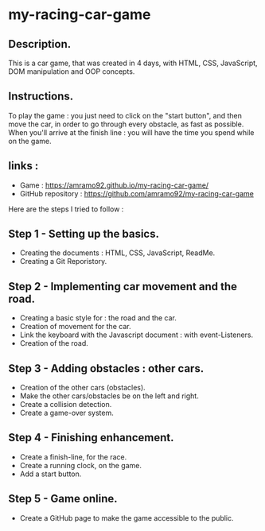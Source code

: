 # my-racing-car-game

## Description.
This is a car game, that was created in 4 days, with HTML, CSS, JavaScript, DOM manipulation and OOP concepts.

## Instructions.
To play the game : you just need to click on the "start button", and then move the car, in order to go through every obstacle, as fast as possible. When you'll arrive at the finish line : you will have the time you spend while on the game. 

## links : 
- Game : https://amramo92.github.io/my-racing-car-game/
- GitHub repository : https://github.com/amramo92/my-racing-car-game


Here are the steps I tried to follow : 

## Step 1 - Setting up the basics.
- Creating the documents : HTML, CSS, JavaScript, ReadMe. 
- Creating a Git Reporistory.

## Step 2 - Implementing car movement and the road.
- Creating a basic style for : the road and the car.
- Creation of movement for the car. 
- Link the keyboard with the Javascript document : with event-Listeners. 
- Creation of the road. 

## Step 3 - Adding obstacles : other cars.
- Creation of the other cars (obstacles).
- Make the other cars/obstacles be on the left and right. 
- Create a collision detection. 
- Create a game-over system.

## Step 4 - Finishing enhancement. 
- Create a finish-line, for the race.
- Create a running clock, on the game.
- Add a start button. 

## Step 5 - Game online.
- Create a GitHub page to make the game accessible to the public. 
